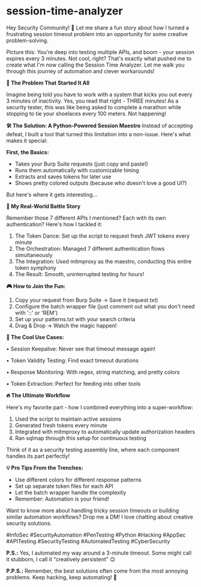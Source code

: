# session-time-analyzer

Hey Security Community! 👋 Let me share a fun story about how I turned a frustrating session timeout problem into an opportunity for some creative problem-solving.

Picture this: You're deep into testing multiple APIs, and boom - your session expires every 3 minutes. Not cool, right? That's exactly what pushed me to create what I'm now calling the Session Time Analyzer. Let me walk you through this journey of automation and clever workarounds!

**🎯 The Problem That Started It All**

Imagine being told you have to work with a system that kicks you out every 3 minutes of inactivity. Yes, you read that right - THREE minutes! As a security tester, this was like being asked to complete a marathon while stopping to tie your shoelaces every 100 meters. Not happening!

**🛠️ The Solution: A Python-Powered Session Maestro**
Instead of accepting defeat, I built a tool that turned this limitation into a non-issue. Here's what makes it special:

**First, the Basics:**
- Takes your Burp Suite requests (just copy and paste!)
- Runs them automatically with customizable timing
- Extracts and saves tokens for later use
- Shows pretty colored outputs (because who doesn't love a good UI?)

But here's where it gets interesting...



**🌟 My Real-World Battle Story**

Remember those 7 different APIs I mentioned? Each with its own authentication? Here's how I tackled it:

1. The Token Dance: Set up the script to request fresh JWT tokens every minute
2. The Orchestration: Managed 7 different authentication flows simultaneously
3. The Integration: Used mitmproxy as the maestro, conducting this entire token symphony
4. The Result: Smooth, uninterrupted testing for hours!



**🎮 How to Join the Fun:**

1. Copy your request from Burp Suite → Save it (request.txt)
2. Configure the batch wrapper file (just comment out what you don't need with '::' or 'REM')
3. Set up your patterns.txt with your search criteria
4. Drag & Drop → Watch the magic happen!



**🎯 The Cool Use Cases:**

• Session Keepalive: Never see that timeout message again!

• Token Validity Testing: Find exact timeout durations

• Response Monitoring: With regex, string matching, and pretty colors

• Token Extraction: Perfect for feeding into other tools




**🔥 The Ultimate Workflow**

Here's my favorite part - how I combined everything into a super-workflow:
1. Used the script to maintain active sessions
2. Generated fresh tokens every minute
3. Integrated with mitmproxy to automatically update authorization headers
4. Ran sqlmap through this setup for continuous testing

Think of it as a security testing assembly line, where each component handles its part perfectly!



**💡 Pro Tips From the Trenches:**
- Use different colors for different response patterns
- Set up separate token files for each API
- Let the batch wrapper handle the complexity
- Remember: Automation is your friend!

Want to know more about handling tricky session timeouts or building similar automation workflows? Drop me a DM! I love chatting about creative security solutions. 

#InfoSec #SecurityAutomation #PenTesting #Python #Hacking #AppSec #APITesting #SecurityTesting #AutomatedTesting #CyberSecurity

**P.S.:** Yes, I automated my way around a 3-minute timeout. Some might call it stubborn, I call it "creatively persistent" 😉

**P.P.S.:** Remember, the best solutions often come from the most annoying problems. Keep hacking, keep automating! 🚀
